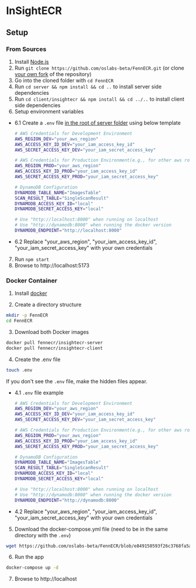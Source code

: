 # InSightECR

## Setup

### From Sources

1. Install [Node.js](https://nodejs.org/en/download/package-manager)
2. Run `git clone https://github.com/oslabs-beta/FennECR.git` (or clone [your own fork](https://github.com/oslabs-beta/FennECR/fork) of the repository)
3. Go into the cloned folder with `cd FennECR`
4. Run `cd server && npm install && cd ..` to install server side dependencies
5. Run `cd client/insightecr && npm install && cd ../..` to install client side dependencies
6. Setup environment variables

- 6.1 Create a `.env` file <u>in the root of server folder</u> using below template

  ```sh
  # AWS Credentials for Development Environment
  AWS_REGION_DEV="your_aws_region"
  AWS_ACCESS_KEY_ID_DEV="your_iam_access_key_id"
  AWS_SECRET_ACCESS_KEY_DEV="your_iam_secret_access_key"

  # AWS Credentials for Production Environment(e.g., for other aws roles or accounts, you can replace DEV or PROD with other string)
  AWS_REGION_PROD="your_aws_region"
  AWS_ACCESS_KEY_ID_PROD="your_iam_access_key_id"
  AWS_SECRET_ACCESS_KEY_PROD="your_iam_secret_access_key"

  # DynamoDB Configuration
  DYNAMODB_TABLE_NAME="ImagesTable"
  SCAN_RESULT_TABLE="SingleScanResult"
  DYNAMODB_ACCESS_KEY_ID="local"
  DYNAMODB_SECRET_ACCESS_KEY="local"

  # Use "http://localhost:8000" when running on localhost
  # Use "http://dynamodb:8000" when running the docker version
  DYNAMODB_ENDPOINT="http://localhost:8000"
  ```

- 6.2 Replace "your_aws_region", "your_iam_access_key_id", "your_iam_secret_access_key" with your own credentials

7. Run `npm start`
8. Browse to http://localhost:5173

### Docker Container

1. Install [docker](https://www.docker.com/)

2. Create a directory structure

```sh
mkdir -p FennECR
cd FennECR
```

3. Download both Docker images

```sh
docker pull fennecr/insightecr-server
docker pull fennecr/insightecr-client
```

4. Create the .env file

```sh
touch .env
```

If you don't see the `.env` file, make the hidden files appear.

- 4.1 `.env` file example

  ```sh
  # AWS Credentials for Development Environment
  AWS_REGION_DEV="your_aws_region"
  AWS_ACCESS_KEY_ID_DEV="your_iam_access_key_id"
  AWS_SECRET_ACCESS_KEY_DEV="your_iam_secret_access_key"

  # AWS Credentials for Production Environment(e.g., for other aws roles or accounts, you can replace DEV or PROD with other string)
  AWS_REGION_PROD="your_aws_region"
  AWS_ACCESS_KEY_ID_PROD="your_iam_access_key_id"
  AWS_SECRET_ACCESS_KEY_PROD="your_iam_secret_access_key"

  # DynamoDB Configuration
  DYNAMODB_TABLE_NAME="ImagesTable"
  SCAN_RESULT_TABLE="SingleScanResult"
  DYNAMODB_ACCESS_KEY_ID="local"
  DYNAMODB_SECRET_ACCESS_KEY="local"

  # Use "http://localhost:8000" when running on localhost
  # Use "http://dynamodb:8000" when running the docker version
  DYNAMODB_ENDPOINT="http://dynamodb:8000"
  ```

- 4.2 Replace "your_aws_region", "your_iam_access_key_id", "your_iam_secret_access_key" with your own credentials

5. Download the docker-compose.yml file (need to be in the same directory with the `.env`)

```sh
wget https://github.com/oslabs-beta/FennECR/blob/e849150593f26c3768fa5a839c79a8e54afb4e11/docker-compose.yml -O docker-compose.yml
```

6. Run the app

```sh
docker-compose up -d
```

7. Browse to http://localhost
